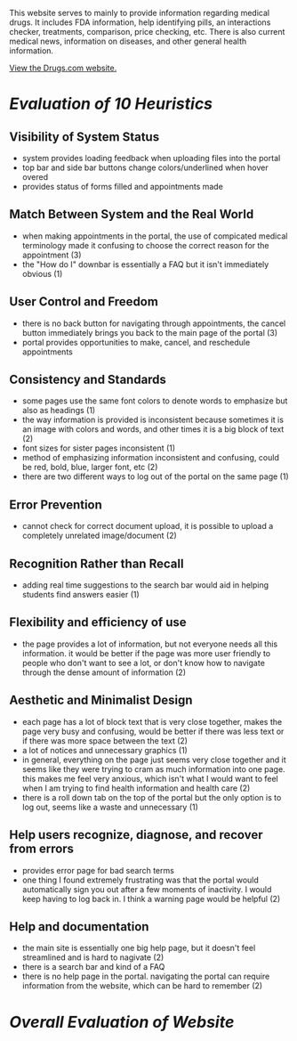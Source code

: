 This website serves to mainly to provide information regarding medical drugs. It includes FDA information, help identifying pills, an interactions checker, treatments, comparison, price checking, etc. There is also current medical news, information on diseases, and other general health information.

[View the Drugs.com website.](https://www.drugs.com/)

# *Evaluation of 10 Heuristics*
## Visibility of System Status
- system provides loading feedback when uploading files into the portal
- top bar and side bar buttons change colors/underlined when hover overed
- provides status of forms filled and appointments made

## Match Between System and the Real World
- when making appointments in the portal, the use of compicated medical terminology made it confusing to choose the correct reason for the appointment (3)
- the "How do I" downbar is essentially a FAQ but it isn't immediately obvious (1)

## User Control and Freedom
- there is no back button for navigating through appointments, the cancel button immediately brings you back to the main page of the portal (3)
- portal provides opportunities to make, cancel, and reschedule appointments

## Consistency and Standards
- some pages use the same font colors to denote words to emphasize but also as headings (1)
- the way information is provided is inconsistent because sometimes it is an image with colors and words, and other times it is a big block of text (2)
- font sizes for sister pages inconsistent (1)
- method of emphasizing information inconsistent and confusing, could be red, bold, blue, larger font, etc (2)
- there are two different ways to log out of the portal on the same page (1)

## Error Prevention
- cannot check for correct document upload, it is possible to upload a completely unrelated image/document (2)

## Recognition Rather than Recall
- adding real time suggestions to the search bar would aid in helping students find answers easier (1)

## Flexibility and efficiency of use
- the page provides a lot of information, but not everyone needs all this information. it would be better if the page was more user friendly to people who don't want to see a lot, or don't know how to navigate through the dense amount of information (2)
  
## Aesthetic and Minimalist Design
- each page has a lot of block text that is very close together, makes the page very busy and confusing, would be better if there was less text or if there was more space between the text (2)
- a lot of notices and unnecessary graphics (1)
- in general, everything on the page just seems very close together and it seems like they were trying to cram as much information into one page. this makes me feel very anxious, which isn't what I would want to feel when I am trying to find health information and health care (2)
- there is a roll down tab on the top of the portal but the only option is to log out, seems like a waste and unnecessary (1)

## Help users recognize, diagnose, and recover from errors
- provides error page for bad search terms
- one thing I found extremely frustrating was that the portal would automatically sign you out after a few moments of inactivity. I would keep having to log back in. I think a warning page would be helpful (2)

## Help and documentation
- the main site is essentially one big help page, but it doesn't feel streamlined and is hard to nagivate (2)
- there is a search bar and kind of a FAQ 
- there is no help page in the portal. navigating the portal can require information from the website, which can be hard to remember (2)

# *Overall Evaluation of Website*
